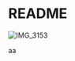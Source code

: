 # README 

![IMG_3153](https://github.com/gemartin99/ft_transcendence/assets/66915274/1cb768c3-29a2-4460-bb8c-6cec502b0959)


aa
